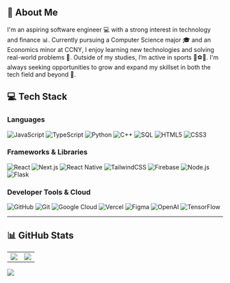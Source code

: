 ## 🚀 About Me  
I'm an aspiring software engineer 💻 with a strong interest in technology and finance 📊. Currently pursuing a Computer Science major 🎓 and an Economics minor at CCNY, I enjoy learning new technologies and solving real-world problems 🔧. Outside of my studies, I’m active in sports 🏓⚽🏐. I'm always seeking opportunities to grow and expand my skillset in both the tech field and beyond 🌱.

## 💻 Tech Stack  

### **Languages**  
![JavaScript](https://img.shields.io/badge/JavaScript-%23F7DF1E.svg?style=for-the-badge&logo=javascript&logoColor=black)  ![TypeScript](https://img.shields.io/badge/TypeScript-%23007ACC.svg?style=for-the-badge&logo=typescript&logoColor=white)  ![Python](https://img.shields.io/badge/Python-3670A0?style=for-the-badge&logo=python&logoColor=ffdd54) ![C++](https://img.shields.io/badge/C++-blue?style=for-the-badge&logo=c%2B%2B&logoColor=white) ![SQL](https://img.shields.io/badge/PostgreSQL-%23316192.svg?style=for-the-badge&logo=postgresql&logoColor=white)  ![HTML5](https://img.shields.io/badge/HTML5-%23E34F26.svg?style=for-the-badge&logo=html5&logoColor=white)  ![CSS3](https://img.shields.io/badge/CSS3-%231572B6.svg?style=for-the-badge&logo=css3&logoColor=white)  

### **Frameworks & Libraries**  
![React](https://img.shields.io/badge/React-%2361DAFB.svg?style=for-the-badge&logo=react&logoColor=black)  ![Next.js](https://img.shields.io/badge/Next.js-%23000000.svg?style=for-the-badge&logo=next.js&logoColor=white)  ![React Native](https://img.shields.io/badge/React%20Native-%2361DAFB.svg?style=for-the-badge&logo=react&logoColor=black)  ![TailwindCSS](https://img.shields.io/badge/TailwindCSS-%2338B2AC.svg?style=for-the-badge&logo=tailwind-css&logoColor=white) ![Firebase](https://img.shields.io/badge/Firebase-%23039BE5.svg?style=for-the-badge&logo=firebase)  ![Node.js](https://img.shields.io/badge/Node.js-%2343853D.svg?style=for-the-badge&logo=node.js&logoColor=white) ![Flask](https://img.shields.io/badge/Flask-%23000.svg?style=for-the-badge&logo=flask&logoColor=white)  

### **Developer Tools & Cloud**  
![GitHub](https://img.shields.io/badge/GitHub-%23121011.svg?style=for-the-badge&logo=github&logoColor=white)  ![Git](https://img.shields.io/badge/Git-%23F05033.svg?style=for-the-badge&logo=git&logoColor=white)  ![Google Cloud](https://img.shields.io/badge/Google%20Cloud-%234285F4.svg?style=for-the-badge&logo=google-cloud&logoColor=white)  ![Vercel](https://img.shields.io/badge/Vercel-%23000000.svg?style=for-the-badge&logo=vercel&logoColor=white)  ![Figma](https://img.shields.io/badge/Figma-%23F24E1E.svg?style=for-the-badge&logo=figma&logoColor=white) ![OpenAI](https://img.shields.io/badge/OpenAI-%234EA94B.svg?style=for-the-badge&logo=openai&logoColor=white) ![TensorFlow](https://img.shields.io/badge/TensorFlow-%23FF6F00.svg?style=for-the-badge&logo=tensorflow&logoColor=white)  

---

## 📊 GitHub Stats  
<table>
  <tr>
    <td><img src="https://github-readme-streak-stats.herokuapp.com/?user=almasurantor&theme=dark&hide_border=false" /></td>
    <td><img src="https://github-readme-stats.vercel.app/api/top-langs/?username=almasurantor&theme=dark&hide_border=false&include_all_commits=false&count_private=false&layout=compact" /></td>
  </tr>
</table>

[![](https://visitcount.itsvg.in/api?id=almasurantor&icon=0&color=0)](https://visitcount.itsvg.in)
